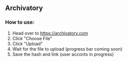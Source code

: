## Archivatory
### How to use:
1. Head over to https://archivatory.com
2. Click "Choose File"
3. Click "Upload"
4. Wait for the file to upload (progress bar coming soon)
5. Save the hash and link (user acconts in progress)
